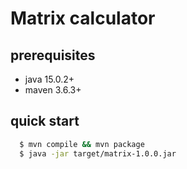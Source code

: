 # Matrix calculator

## prerequisites
  - java 15.0.2+
  - maven 3.6.3+

## quick start
```bash
  $ mvn compile && mvn package
  $ java -jar target/matrix-1.0.0.jar
```
